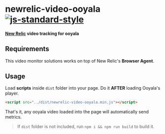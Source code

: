 # newrelic-video-ooyala [![js-standard-style](https://img.shields.io/badge/code%20style-standard-brightgreen.svg)](http://standardjs.com)
#### [New Relic](http://newrelic.com) video tracking for ooyala

## Requirements
This video monitor solutions works on top of New Relic's **Browser Agent**.

## Usage
Load **scripts** inside `dist` folder into your page. Do it **AFTER** loading Ooyala's player. 
```html
<script src="../dist/newrelic-video-ooyala.min.js"></script>
```
That's it, any ooyala video loaded into the page will automatically send metrics.

> If `dist` folder is not included, run `npm i && npm run build` to build it.
